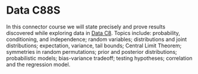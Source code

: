 # Data C88S

In this connector course we will state precisely and prove results discovered while exploring data in [Data C8](https://www.data8.org/). Topics include: probability, conditioning, and 
independence; random variables; distributions and joint distributions; expectation, variance, tail bounds; Central Limit Theorem; symmetries in random permutations; prior and posterior 
distributions; probabilistic models; bias-variance tradeoff; testing hypotheses; correlation and the regression model.
